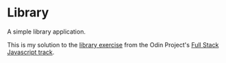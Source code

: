 # Library

A simple library application.

This is my solution to the [library exercise](https://www.theodinproject.com/courses/javascript/lessons/library) from the Odin Project's [Full Stack Javascript track](https://www.theodinproject.com/tracks/2).
